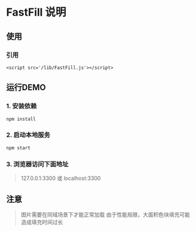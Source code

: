 # FastFill 说明

## 使用

### 引用
```
<script src='/lib/FastFill.js'></script>
```

## 运行DEMO

### 1. 安装依赖
```
npm install
```

### 2. 启动本地服务
```
npm start
```

### 3. 浏览器访问下面地址

> 127.0.0.1:3300 或 localhost:3300

## 注意

> 图片需要在同域场景下才能正常加载
> 由于性能局限，大面积色块填充可能造成填充时间过长

